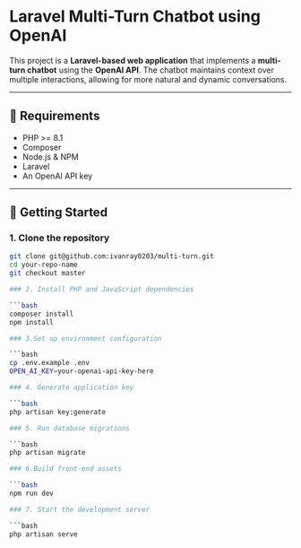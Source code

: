# Laravel Multi-Turn Chatbot using OpenAI

This project is a **Laravel-based web application** that implements a **multi-turn chatbot** using the **OpenAI API**. The chatbot maintains context over multiple interactions, allowing for more natural and dynamic conversations.

---

## 🧰 Requirements

- PHP >= 8.1
- Composer
- Node.js & NPM
- Laravel
- An OpenAI API key

---

## 🚀 Getting Started

### 1. Clone the repository

```bash
git clone git@github.com:ivanray0203/multi-turn.git
cd your-repo-name
git checkout master

### 2. Install PHP and JavaScript dependencies

```bash
composer install
npm install

### 3.Set up environment configuration

```bash
cp .env.example .env
OPEN_AI_KEY=your-openai-api-key-here

### 4. Generate application key

```bash
php artisan key:generate

### 5. Run database migrations

```bash
php artisan migrate

### 6.Build front-end assets

```bash
npm run dev

### 7. Start the development server

```bash
php artisan serve
